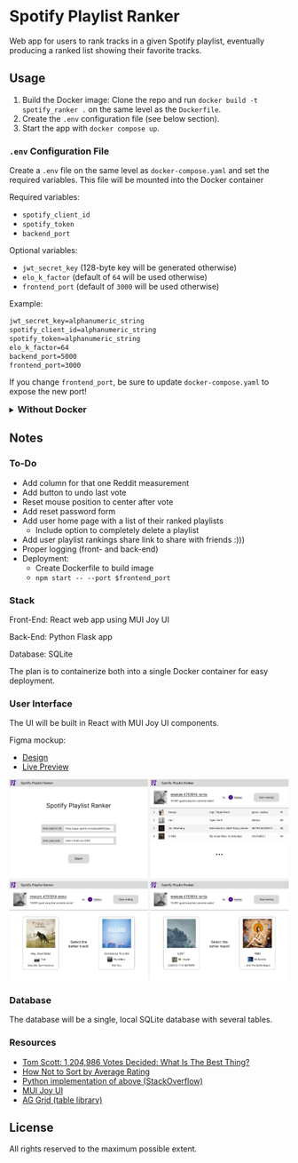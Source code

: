 # Spotify Playlist Ranker

Web app for users to rank tracks in a given Spotify playlist, eventually producing a ranked list showing their favorite
tracks.

## Usage

1. Build the Docker image: Clone the repo and run `docker build -t spotify_ranker .` on the same level as
   the `Dockerfile`.
2. Create the `.env` configuration file (see below section).
3. Start the app with `docker compose up`.

### `.env` Configuration File

Create a `.env` file on the same level as `docker-compose.yaml` and set the required variables. This file will be
mounted into the Docker container

Required variables:

- `spotify_client_id`
- `spotify_token`
- `backend_port`

Optional variables:

- `jwt_secret_key` (128-byte key will be generated otherwise)
- `elo_k_factor` (default of `64` will be used otherwise)
- `frontend_port` (default of `3000` will be used otherwise)

Example:

```properties
jwt_secret_key=alphanumeric_string
spotify_client_id=alphanumeric_string
spotify_token=alphanumeric_string
elo_k_factor=64
backend_port=5000
frontend_port=3000
```

If you change `frontend_port`, be sure to update `docker-compose.yaml` to expose the new port!

<details><summary><h3 style="display:inline">Without Docker</h3></summary>

Maybe you're trying to do development or something. Anyway...

The program has the following structure:

```
SpotifyPlaylistRanker
├─backend/
├─data/
├─frontend/
└─README.md
```

The back-end uses resources in the `data` directory, so they must be on the same level (as they are by the repository
structure).

Install the back-end requirements from `backend/requirements.txt`. **From the `backend` directory** (there are relative
paths from the back-end app's working directory), start the back-end with `python app.py`.

From the `frontend` directory, install the front-end requirements with `npm install`. From the `frontend` directory,
start the front-end with `npm start`.

</details>

## Notes

### To-Do

* Add column for that one Reddit measurement
* Add button to undo last vote
* Reset mouse position to center after vote
* Add reset password form
* Add user home page with a list of their ranked playlists
    * Include option to completely delete a playlist
* Add user playlist rankings share link to share with friends :)))
* Proper logging (front- and back-end)
* Deployment:
    * Create Dockerfile to build image
    * `npm start -- --port $frontend_port`

### Stack

Front-End: React web app using MUI Joy UI

Back-End: Python Flask app

Database: SQLite

The plan is to containerize both into a single Docker container for easy deployment.

### User Interface

The UI will be built in React with MUI Joy UI components.

Figma mockup:

- [Design](https://www.figma.com/file/YcANdKT3sy9axCBssIUqvo/Spotify-Playlist-Ranker?type=design&node-id=0-1&mode=design)
- [Live Preview](https://www.figma.com/proto/YcANdKT3sy9axCBssIUqvo/Spotify-Playlist-Ranker?type=design&node-id=2-2&scaling=min-zoom&page-id=0%3A1&starting-point-node-id=2%3A2)

![UI Mockup](data/ui_mockup.png)

### Database

The database will be a single, local SQLite database with several tables.

### Resources

- [Tom Scott: 1,204,986 Votes Decided: What Is The Best Thing?](https://www.youtube.com/watch?v=ALy6e7GbDRQ)
- [How Not to Sort by Average Rating](https://www.evanmiller.org/how-not-to-sort-by-average-rating.html)
- [Python implementation of above (StackOverflow)](https://stackoverflow.com/a/10029645/7492795)
- [MUI Joy UI](https://mui.com/joy-ui/getting-started/)
- [AG Grid (table library)](https://www.ag-grid.com/react-data-grid/getting-started/)

## License

All rights reserved to the maximum possible extent.